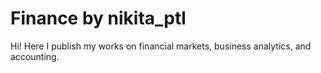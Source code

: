 # Finance by nikita_ptl
Hi! Here I publish my works on financial markets, business analytics, and accounting.
